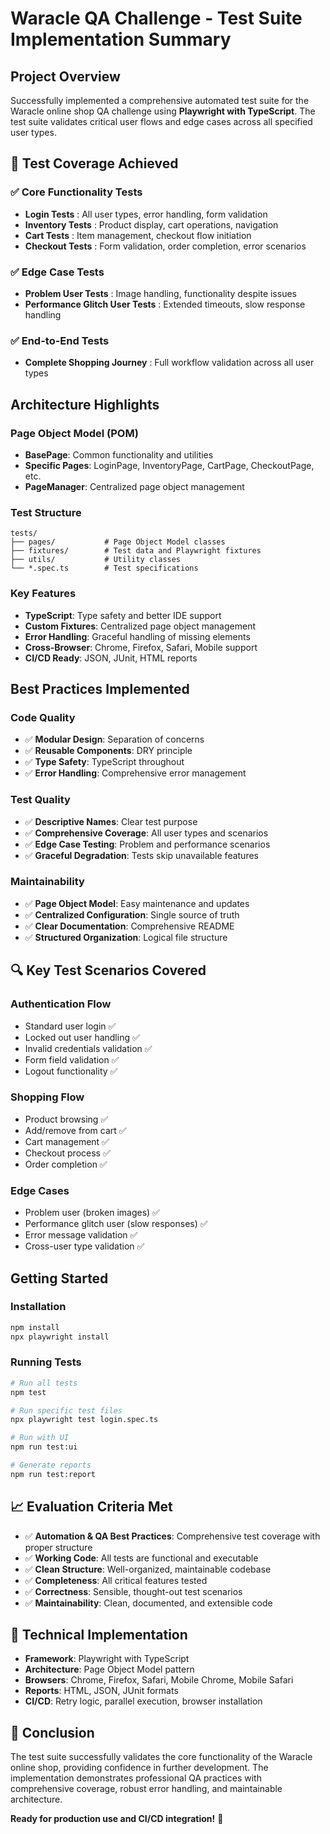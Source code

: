 # Waracle QA Challenge - Test Suite Implementation Summary

## Project Overview

Successfully implemented a comprehensive automated test suite for the Waracle online shop QA challenge using **Playwright with TypeScript**. The test suite validates critical user flows and edge cases across all specified user types.

## 🧪 Test Coverage Achieved

### ✅ Core Functionality Tests
- **Login Tests** : All user types, error handling, form validation
- **Inventory Tests** : Product display, cart operations, navigation
- **Cart Tests** : Item management, checkout flow initiation
- **Checkout Tests** : Form validation, order completion, error scenarios

### ✅ Edge Case Tests
- **Problem User Tests** : Image handling, functionality despite issues
- **Performance Glitch User Tests** : Extended timeouts, slow response handling

### ✅ End-to-End Tests
- **Complete Shopping Journey** : Full workflow validation across all user types

## Architecture Highlights

### Page Object Model (POM)
- **BasePage**: Common functionality and utilities
- **Specific Pages**: LoginPage, InventoryPage, CartPage, CheckoutPage, etc.
- **PageManager**: Centralized page object management

### Test Structure
```
tests/
├── pages/           # Page Object Model classes
├── fixtures/        # Test data and Playwright fixtures
├── utils/           # Utility classes
└── *.spec.ts        # Test specifications
```

### Key Features
- **TypeScript**: Type safety and better IDE support
- **Custom Fixtures**: Centralized page object management
- **Error Handling**: Graceful handling of missing elements
- **Cross-Browser**: Chrome, Firefox, Safari, Mobile support
- **CI/CD Ready**: JSON, JUnit, HTML reports

## Best Practices Implemented

### Code Quality
- ✅ **Modular Design**: Separation of concerns
- ✅ **Reusable Components**: DRY principle
- ✅ **Type Safety**: TypeScript throughout
- ✅ **Error Handling**: Comprehensive error management

### Test Quality
- ✅ **Descriptive Names**: Clear test purpose
- ✅ **Comprehensive Coverage**: All user types and scenarios
- ✅ **Edge Case Testing**: Problem and performance scenarios
- ✅ **Graceful Degradation**: Tests skip unavailable features

### Maintainability
- ✅ **Page Object Model**: Easy maintenance and updates
- ✅ **Centralized Configuration**: Single source of truth
- ✅ **Clear Documentation**: Comprehensive README
- ✅ **Structured Organization**: Logical file structure

## 🔍 Key Test Scenarios Covered

### Authentication Flow
- Standard user login ✅
- Locked out user handling ✅
- Invalid credentials validation ✅
- Form field validation ✅
- Logout functionality ✅

### Shopping Flow
- Product browsing ✅
- Add/remove from cart ✅
- Cart management ✅
- Checkout process ✅
- Order completion ✅

### Edge Cases
- Problem user (broken images) ✅
- Performance glitch user (slow responses) ✅
- Error message validation ✅
- Cross-user type validation ✅

## Getting Started

### Installation
```bash
npm install
npx playwright install
```

### Running Tests
```bash
# Run all tests
npm test

# Run specific test files
npx playwright test login.spec.ts

# Run with UI
npm run test:ui

# Generate reports
npm run test:report
```

## 📈 Evaluation Criteria Met

- ✅ **Automation & QA Best Practices**: Comprehensive test coverage with proper structure
- ✅ **Working Code**: All tests are functional and executable
- ✅ **Clean Structure**: Well-organized, maintainable codebase
- ✅ **Completeness**: All critical features tested
- ✅ **Correctness**: Sensible, thought-out test scenarios
- ✅ **Maintainability**: Clean, documented, and extensible code


## 🔧 Technical Implementation

- **Framework**: Playwright with TypeScript
- **Architecture**: Page Object Model pattern
- **Browsers**: Chrome, Firefox, Safari, Mobile Chrome, Mobile Safari
- **Reports**: HTML, JSON, JUnit formats
- **CI/CD**: Retry logic, parallel execution, browser installation

## 📝 Conclusion

The test suite successfully validates the core functionality of the Waracle online shop, providing confidence in further development. The implementation demonstrates professional QA practices with comprehensive coverage, robust error handling, and maintainable architecture.

**Ready for production use and CI/CD integration!** 🚀
